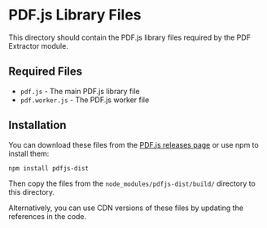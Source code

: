 # PDF.js Library Files

This directory should contain the PDF.js library files required by the PDF Extractor module.

## Required Files

- `pdf.js` - The main PDF.js library file
- `pdf.worker.js` - The PDF.js worker file

## Installation

You can download these files from the [PDF.js releases page](https://github.com/mozilla/pdf.js/releases) or use npm to install them:

```
npm install pdfjs-dist
```

Then copy the files from the `node_modules/pdfjs-dist/build/` directory to this directory.

Alternatively, you can use CDN versions of these files by updating the references in the code.